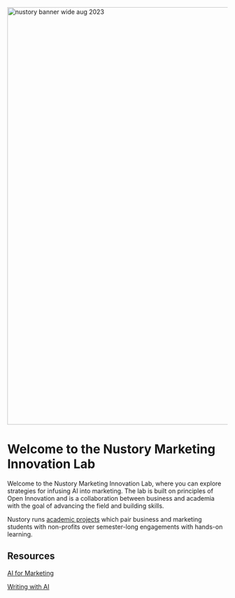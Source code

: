 <img width="955" alt="nustory banner wide aug 2023" src="https://github.com/CagedEther/Nustory/assets/142103717/f69e44ae-0723-41e6-9731-957da2a1f933">

# Welcome to the Nustory Marketing Innovation Lab

Welcome to the Nustory Marketing Innovation Lab, where you can explore strategies for infusing AI into marketing. The lab is built on principles of Open Innovation and is a collaboration between business and academia with the goal of advancing the field and building skills. 

Nustory runs [academic projects](Nustory_Project.md) which pair business and marketing students with non-profits over semester-long engagements with hands-on learning. 


## Resources

[AI for Marketing](AI_for_Marketing.md)

[Writing with AI](Writing_With_AI.md)
